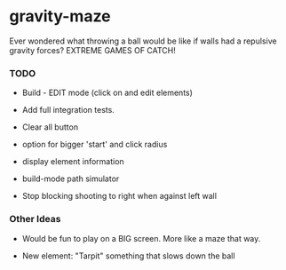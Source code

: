 # gravity-maze

Ever wondered what throwing a ball would be like if walls had a repulsive
gravity forces?
EXTREME GAMES OF CATCH!


### TODO

  - Build - EDIT mode (click on and edit elements)

  - Add full integration tests.
  
  - Clear all button

  - option for bigger 'start' and click radius 

  - display element information
    
  - build-mode path simulator
  
  - Stop blocking shooting to right when against left wall
  
### Other Ideas

  - Would be fun to play on a BIG screen. More like a maze that way.

  - New element: "Tarpit" something that slows down the ball

